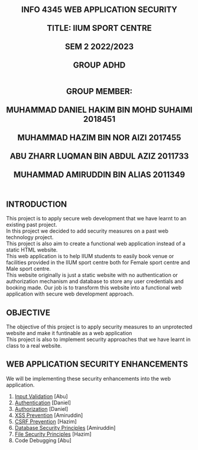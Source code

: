 <h2 align="center">
INFO 4345 WEB APPLICATION SECURITY <br> <br>
TITLE: IIUM SPORT CENTRE <br> <br>
SEM 2 2022/2023 <br> <br>
GROUP ADHD <br> <br>

GROUP MEMBER: <br> <br>
MUHAMMAD DANIEL HAKIM BIN MOHD SUHAIMI 2018451 <br> <br>
MUHAMMAD HAZIM BIN NOR AIZI 2017455 <br> <br>
ABU ZHARR LUQMAN BIN ABDUL AZIZ 2011733<br> <br>
MUHAMMAD AMIRUDDIN BIN ALIAS 2011349 <br> <br>
</h2>

## INTRODUCTION

This project is to apply secure web development that we have learnt to an existing past project. <br>
In this project we decided to add security measures on a past web technology project. <br>
This project is also aim to create a functional web application instead of a static HTML website. <br>
This web application is to help IIUM students to easily book venue or facilities provided in the IIUM sport centre both for Female sport centre and Male sport centre. <br>
This website originally is just a static website with no authentication or authorization mechanism and database to store any user credentials and booking made. Our job is to transform this website into a functional web application with secure web development approach.

## OBJECTIVE

The objective of this project is to apply security measures to an unprotected website and make it funtinable as a web application<br>
This project is also to implement security approaches that we have learnt in class to a real website.

## WEB APPLICATION SECURITY ENHANCEMENTS

We will be implementing these security enhancements into the web application. <br>

1. [Input Validation](Report/Input_Validation.md) [Abu]
2. [Authentication](Report/Authentication.md) [Daniel]
3. [Authorization](Report/Authorization.md) [Daniel]
4. [XSS Prevention](Report/XSS.md) [Amiruddin]
5. [CSRF Prevention](Report/CSRF.md) [Hazim]
6. [Database Security Principles](Report/Database_Security_Principle.md) [Amiruddin]
7. [File Security Principles](Report/File_Security_Principle.md) [Hazim]
8. Code Debugging [Abu]
